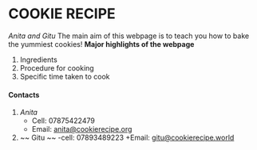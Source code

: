 # COOKIE RECIPE
*Anita and Gitu*
The main aim of this webpage is to teach you how to bake the yummiest cookies!
**Major highlights of the webpage**
1. Ingredients
2. Procedure for cooking
3. Specific time taken to cook
#### **Contacts**
1. *Anita*
      * Cell: 07875422479
      * Email: anita@cookierecipe.org
2. ~~ Gitu ~~
      -cell: 07893489223
      +Email: gitu@cookierecipe.world
